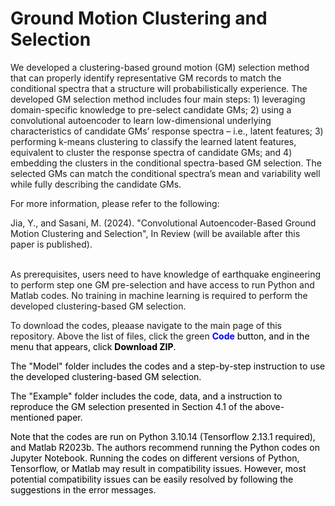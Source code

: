 # Ground Motion Clustering and Selection 
We developed a clustering-based ground motion (GM) selection method that can properly identify representative GM records to match the conditional spectra that a structure will probabilistically experience. The developed GM selection method includes four main steps: 1) leveraging domain-specific knowledge to pre-select candidate GMs; 2) using a convolutional autoencoder to learn low-dimensional underlying characteristics of candidate GMs’ response spectra – i.e., latent features; 3) performing k-means clustering to classify the learned latent features, equivalent to cluster the response spectra of candidate GMs; and 4) embedding the clusters in the conditional spectra-based GM selection. The selected GMs can match the conditional spectra’s mean and variability well while fully describing the candidate GMs.

For more information, please refer to the following:

Jia, Y., and Sasani, M. (2024). "Convolutional Autoencoder-Based Ground Motion Clustering and Selection", In Review (will be available after this paper is published). 
<br/><br/>

As prerequisites, users need to have knowledge of earthquake engineering to perform step one GM pre-selection and have access to run Python and Matlab codes. No training in machine learning is required to perform the developed clustering-based GM selection. 

To download the codes, pleaase navigate to the main page of this repository. Above the list of files, click the green <font color='blue'> **Code** <font color='black'> button, and in the menu that appears, click **Download ZIP**. 

The "Model" folder includes the codes and a step-by-step instruction to use the developed clustering-based GM selection. 

The "Example" folder includes the code, data, and a instruction to reproduce the GM selection presented in Section 4.1 of the above-mentioned paper.

Note that the codes are run on Python 3.10.14 (Tensorflow 2.13.1 required), and Matlab R2023b. The authors recommend running the Python codes on Jupyter Notebook. Running the codes on different versions of Python, Tensorflow, or Matlab may result in compatibility issues. However, most potential compatibility issues can be easily resolved by following the suggestions in the error messages.
